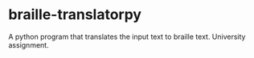 # braille-translatorpy
A python program that translates the input text to braille text. University assignment.
